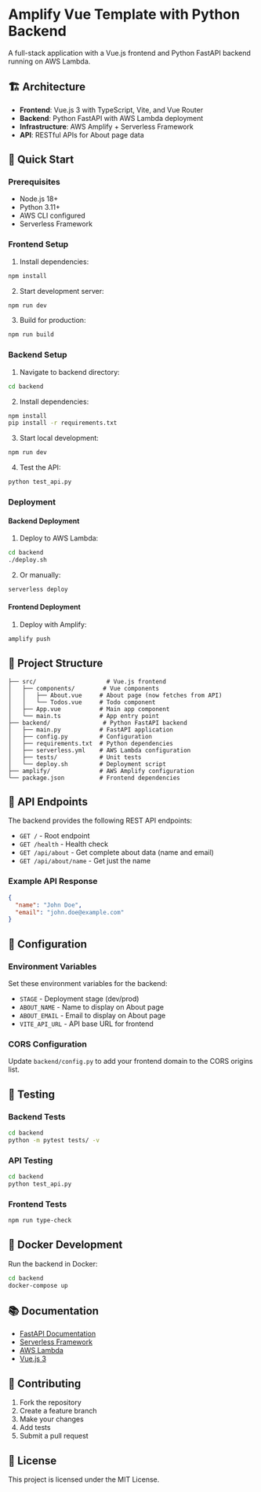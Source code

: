 # Amplify Vue Template with Python Backend

A full-stack application with a Vue.js frontend and Python FastAPI backend running on AWS Lambda.

## 🏗️ Architecture

- **Frontend**: Vue.js 3 with TypeScript, Vite, and Vue Router
- **Backend**: Python FastAPI with AWS Lambda deployment
- **Infrastructure**: AWS Amplify + Serverless Framework
- **API**: RESTful APIs for About page data

## 🚀 Quick Start

### Prerequisites

- Node.js 18+
- Python 3.11+
- AWS CLI configured
- Serverless Framework

### Frontend Setup

1. Install dependencies:
```bash
npm install
```

2. Start development server:
```bash
npm run dev
```

3. Build for production:
```bash
npm run build
```

### Backend Setup

1. Navigate to backend directory:
```bash
cd backend
```

2. Install dependencies:
```bash
npm install
pip install -r requirements.txt
```

3. Start local development:
```bash
npm run dev
```

4. Test the API:
```bash
python test_api.py
```

### Deployment

#### Backend Deployment

1. Deploy to AWS Lambda:
```bash
cd backend
./deploy.sh
```

2. Or manually:
```bash
serverless deploy
```

#### Frontend Deployment

1. Deploy with Amplify:
```bash
amplify push
```

## 📁 Project Structure

```
├── src/                    # Vue.js frontend
│   ├── components/        # Vue components
│   │   ├── About.vue     # About page (now fetches from API)
│   │   └── Todos.vue     # Todo component
│   ├── App.vue           # Main app component
│   └── main.ts           # App entry point
├── backend/               # Python FastAPI backend
│   ├── main.py           # FastAPI application
│   ├── config.py         # Configuration
│   ├── requirements.txt  # Python dependencies
│   ├── serverless.yml    # AWS Lambda configuration
│   ├── tests/            # Unit tests
│   └── deploy.sh         # Deployment script
├── amplify/              # AWS Amplify configuration
└── package.json          # Frontend dependencies
```

## 🔌 API Endpoints

The backend provides the following REST API endpoints:

- `GET /` - Root endpoint
- `GET /health` - Health check
- `GET /api/about` - Get complete about data (name and email)
- `GET /api/about/name` - Get just the name

### Example API Response

```json
{
  "name": "John Doe",
  "email": "john.doe@example.com"
}
```

## 🔧 Configuration

### Environment Variables

Set these environment variables for the backend:

- `STAGE` - Deployment stage (dev/prod)
- `ABOUT_NAME` - Name to display on About page
- `ABOUT_EMAIL` - Email to display on About page
- `VITE_API_URL` - API base URL for frontend

### CORS Configuration

Update `backend/config.py` to add your frontend domain to the CORS origins list.

## 🧪 Testing

### Backend Tests

```bash
cd backend
python -m pytest tests/ -v
```

### API Testing

```bash
cd backend
python test_api.py
```

### Frontend Tests

```bash
npm run type-check
```

## 🐳 Docker Development

Run the backend in Docker:

```bash
cd backend
docker-compose up
```

## 📚 Documentation

- [FastAPI Documentation](https://fastapi.tiangolo.com/)
- [Serverless Framework](https://www.serverless.com/)
- [AWS Lambda](https://aws.amazon.com/lambda/)
- [Vue.js 3](https://vuejs.org/)

## 🤝 Contributing

1. Fork the repository
2. Create a feature branch
3. Make your changes
4. Add tests
5. Submit a pull request

## 📄 License

This project is licensed under the MIT License.